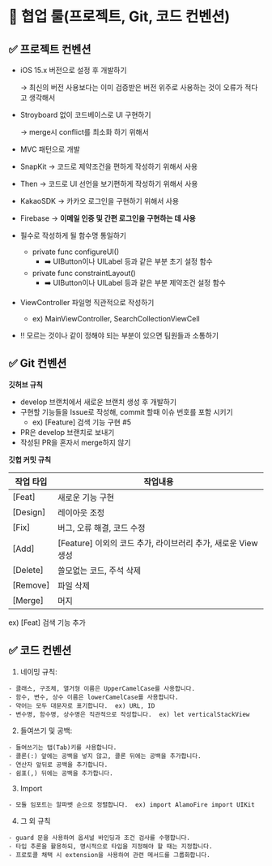 # 📖 협업 룰(프로젝트, Git, 코드 컨벤션)

## ✅ 프로젝트 컨벤션

- iOS 15.x 버전으로 설정 후 개발하기
    
    → 최신의 버전 사용보다는 이미 검증받은 버전 위주로 사용하는 것이 오류가 적다고 생각해서
    
- Stroyboard 없이 코드베이스로 UI 구현하기
    
    → merge시 conflict를 최소화 하기 위해서
    
- MVC 패턴으로 개발
- SnapKit → 코드로 제약조건을 편하게 작성하기 위해서 사용
- Then → 코드로 UI 선언을 보기편하게 작성하기 위해서 사용
- KakaoSDK → 카카오 로그인을 구현하기 위해서 사용
- Firebase → **이메일 인증 및 간편 로그인을 구현하는 데 사용**
- 필수로 작성하게 될 함수명 통일하기
    - private func configureUI()
        - ➡️ UIButton이나 UILabel 등과 같은 부분 초기 설정 함수
    - private func constraintLayout()
        - ➡️ UIButton이나 UILabel 등과 같은 부분 제약조건 설정 함수
- ViewController 파일명 직관적으로 작성하기
    - ex) MainViewController, SearchCollectionViewCell
- ‼️ 모르는 것이나 같이 정해야 되는 부분이 있으면 팀원들과 소통하기

## ✅ Git 컨벤션

**깃허브 규칙**

- develop 브랜치에서 새로운 브랜치 생성 후 개발하기
- 구현할 기능들을 Issue로 작성해, commit 할때 이슈 번호를 포함 시키기
    - ex) [Feature] 검색 기능 구현 #5
- PR은 develop 브랜치로 보내기
- 작성된 PR을 혼자서 merge하지 않기

**깃헙 커밋 규칙**

| 작업 타입 | 작업내용 |
| --- | --- |
| [Feat] | 새로운 기능 구현 |
| [Design] | 레이아웃 조정 |
| [Fix] | 버그, 오류 해결, 코드 수정 |
| [Add] | [Feature] 이외의 코드 추가, 라이브러리 추가, 새로운 View 생성 |
| [Delete] | 쓸모없는 코드, 주석 삭제 |
| [Remove] | 파일 삭제 |
| [Merge] | 머지 |

ex) [Feat] 검색 기능 추가

## ✅ 코드 컨벤션

1. 네이밍 규칙:

```
- 클래스, 구조체, 열거형 이름은 UpperCamelCase를 사용합니다.
- 함수, 변수, 상수 이름은 lowerCamelCase를 사용합니다.
- 약어는 모두 대문자로 표기합니다.  ex) URL, ID
- 변수명, 함수명, 상수명은 직관적으로 작성합니다.  ex) let verticalStackView
```

2. 들여쓰기 및 공백:

```
- 들여쓰기는 탭(Tab)키를 사용합니다.
- 콜론(:) 앞에는 공백을 넣지 않고, 콜론 뒤에는 공백을 추가합니다.
- 연산자 앞뒤로 공백을 추가합니다.
- 쉼표(,) 뒤에는 공백을 추가합니다.
```

3. Import

```
- 모듈 임포트는 알파벳 순으로 정렬합니다.  ex) import AlamoFire import UIKit
```

4. 그 외 규칙

```
- guard 문을 사용하여 옵셔널 바인딩과 조건 검사를 수행합니다.
- 타입 추론을 활용하되, 명시적으로 타입을 지정해야 할 때는 지정합니다.
- 프로토콜 채택 시 extension을 사용하여 관련 메서드를 그룹화합니다.
```
